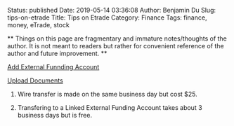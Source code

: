 Status: published
Date: 2019-05-14 03:36:08
Author: Benjamin Du
Slug: tips-on-etrade
Title: Tips on Etrade
Category: Finance
Tags: finance, money, eTrade, stock

**
Things on this page are fragmentary and immature notes/thoughts of the author.
It is not meant to readers but rather for convenient reference of the author and future improvement.
**

[Add External Funnding Account](https://us.etrade.com/etx/mm/movemoney/link-account)


[Upload Documents](https://us.etrade.com/etx/hw/customerservice/uploaddoc#!/upload)


1. Wire transfer is made on the same business day but cost $25.

2. Transfering to a Linked External Funding Account takes about 3 business days but is free. 



